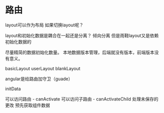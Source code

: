 # 路由
layout可以作为布局
如果切换layout呢？

layout和初始化数据是耦合在一起还是分离？
倾向分离
但是雨鞋layout又是依赖初始化数据的

尽量精简的数据初始化数量。
本地数据版本管理，后端就没有版本，前端版本没有意义。


basicLayout
userLayout
blankLayout

angular是给路由加守卫（guade）

initData

可以访问路由 - canActivate
可以访问子路由 - canActivateChild
处理未保存的更改
预先获取组件数据